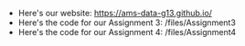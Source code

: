 * Here's our website: https://ams-data-g13.github.io/
* Here's the code for our Assignment 3: /files/Assignment3
* Here's the code for our Assignment 4: /files/Assignment4
